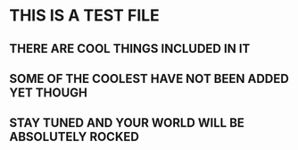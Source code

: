 # THIS IS A TEST FILE

## THERE ARE COOL THINGS INCLUDED IN IT

## SOME OF THE COOLEST HAVE NOT BEEN ADDED YET THOUGH

## STAY TUNED AND YOUR WORLD WILL BE ABSOLUTELY ROCKED